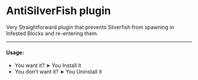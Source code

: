 # AntiSilverFish plugin

Very Straightforward plugin that prevents Silverfish from spawning in Infested Blocks and re-entering them.

---

#### **Usage:**
- You want it? ➤ You Install it
- You don't want it? ➤ You Uninstall it

